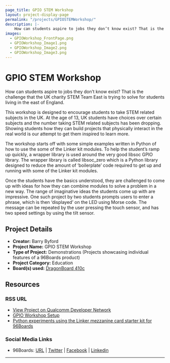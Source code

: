 ```yaml
---
page_title: GPIO STEM Workshop
layout: project-display-page
permalink: "/projects/GPIOSTEMWorkshop/"
description: |-
    How can students aspire to jobs they don’t know exist? That is the challenge that the UK charity STEM Team East is trying to solve for students living in the east of England.
images:
  - GPIOWorkshop_FrontPage.png
  - GPIOWorkshop_Image1.png
  - GPIOWorkshop_Image2.png
  - GPIOWorkshop_Image3.png
---
```

# GPIO STEM Workshop

How can students aspire to jobs they don’t know exist? That is the challenge that the UK charity STEM Team East is trying to solve for students living in the east of England.

This workshop is designed to encourage students to take STEM related subjects in the UK. At the age of 13, UK students have choices over certain subjects and the number taking STEM related subjects has been dropping. Showing students how they can build projects that physically interact in the real world is our attempt to get them inspired to learn more.

The workshop starts off with some simple examples written in Python of how to use the some of the Linker kit modules. To help the student’s ramp up quickly, a wrapper library is used around the very good libsoc GPIO library. The wrapper library is called libsoc_zero which is a Python library designed to reduce the amount of ‘boilerplate’ code required to get up and running with some of the Linker kit modules.

Once the students have the basics understood, they are challenged to come up with ideas for how they can combine modules to solve a problem in a new way. The range of imaginative ideas the students come up with are impressive.  One such project by two students prompts users to enter a phrase, which is then ‘displayed’ on the LED using Morse code. The message can be repeated by the user pressing the touch sensor, and has two speed settings by using the tilt sensor.

## Project Details

- **Creator:** Barry Byford
- **Project Name:** GPIO STEM Workshop
- **Type of Project:** Demonstrations (Projects showcasing individual features of a 96Boards product)
- **Project Category:** Education
- **Board(s) used:** [DragonBoard 410c](http://www.96boards.org/product/dragonboard410c/)

## Resources

### RSS URL

- [View Project on Qualcomm Developer Network](https://developer.qualcomm.com/project/gpio-stem-workshop)
- [GPIO Workshop Setup](http://pythonhosted.org/libsoc_zero/setup.html)
- [Python experiments using the Linker mezzanine card starter kit for 96Boards](http://pythonhosted.org/libsoc_zero/experiments.html)

### Social Media Links

- 96Boards: [URL](http://www.96boards.org/) &#124; [Twitter](https://twitter.com/96boards) &#124; [Facebook](https://www.facebook.com/96Boards) &#124; [Linkedin](https://www.linkedin.com/showcase/6637095/)


***
